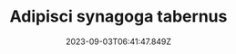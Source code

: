 ---
title: "Adipisci synagoga tabernus"
date: 2023-09-03T06:41:47.849Z
permalink: "/adipisci-synagoga-tabernus/"
---